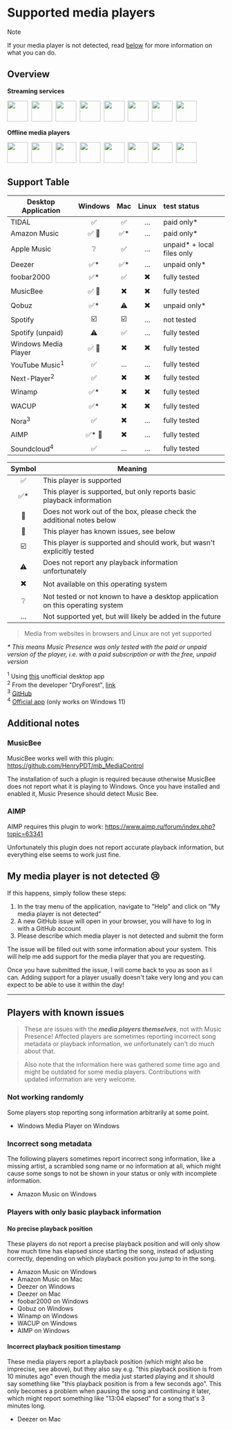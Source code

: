 # Supported media players

> [!NOTE]
> If your media player is not detected,
read [below](#my-media-player-is-not-detected-)
for more information on what you can do.

## Overview

**Streaming services**

<span><a href="https://tidal.com"><img title="TIDAL" alt="" height="48" src="https://live.musicpresence.app/v2/tidal.ico"></a></span>&nbsp;
<span><a href="https://www.qobuz.com"><img title="Qobuz" alt="" height="48" src="https://live.musicpresence.app/v2/qobuz.ico"></a></span>&nbsp;
<span><a href="https://spotify.com"><img title="Spotify" alt="" height="48" src="https://live.musicpresence.app/v2/spotify.ico"></a></span>&nbsp;
<span><a href="https://www.deezer.com"><img title="Deezer" alt="" height="48" src="https://live.musicpresence.app/v2/deezer.ico"></a></span>&nbsp;
<span><a href="https://www.amazon.com/music"><img title="Amazon Music" alt="" height="48" src="https://live.musicpresence.app/v2/amazon-music.ico"></a></span>&nbsp;
<span><a href="https://music.apple.com"><img title="Apple Music" alt="" height="48" src="https://live.musicpresence.app/v2/apple-music.ico"></a></span>&nbsp;
<span><a href="https://th-ch.github.io/youtube-music/"><img title="YouTube Music (Unofficial Desktop)" alt="" height="48" src="https://live.musicpresence.app/v2/youtube-music.ico"></a></span>&nbsp;
<span><a href="https://apps.microsoft.com/detail/9nvjbt29b36l"><img title="SoundCloud" alt="" height="48" src="https://live.musicpresence.app/v2/soundcloud.ico"></a></span>&nbsp;

**Offline media players**

<span><a href="https://www.foobar2000.org"><img title="foobar2000" alt="" height="48" src="https://live.musicpresence.app/v2/foobar2000.ico"></a></span>&nbsp;
<span><a href="https://www.getmusicbee.com"><img title="MusicBee" alt="" height="48" src="https://live.musicpresence.app/v2/musicbee.ico"></a></span>&nbsp;
<span><a href="https://en.wikipedia.org/wiki/Windows_Media_Player_(2022)"><img title="Windows Media Player" alt="" height="48" src="https://live.musicpresence.app/v2/windows-media-player.ico"></a></span>&nbsp;
<span><a href="https://apps.microsoft.com/detail/9nblggh67n4f"><img title="Next-Player (DryForest)" alt="" height="48" src="https://live.musicpresence.app/v2/next-player.ico"></a></span>&nbsp;
<span><a href="https://winamp.com/"><img title="Winamp" alt="" height="48" src="https://live.musicpresence.app/v2/winamp.ico"></a></span>&nbsp;
<span><a href="https://getwacup.com/"><img title="WACUP" alt="" height="48" src="https://live.musicpresence.app/v2/wacup.ico"></a></span>&nbsp;
<span><a href="https://github.com/Sandakan/Nora"><img title="Nora Music" alt="" height="48" src="https://live.musicpresence.app/v2/nora.ico"></a></span>&nbsp;
<span><a href="https://www.aimp.ru"><img title="AIMP" alt="" height="48" src="https://live.musicpresence.app/v2/aimp.ico"></a></span>&nbsp;

## Support Table

| Desktop Application       |                   Windows                   |           Mac            |          Linux           | test status                |
|---------------------------|:-------------------------------------------:|:------------------------:|:------------------------:|:---------------------------|
| TIDAL                     |             :white_check_mark:              |    :white_check_mark:    |           ...            | paid only*                 |
| Amazon Music              | :white_check_mark: :face_with_head_bandage: |   :white_check_mark:*    |           ...            | paid only*                 |
| Apple Music               |               :grey_question:               |    :white_check_mark:    |           ...            | unpaid* + local files only |
| Deezer                    |             :white_check_mark:*             |   :white_check_mark:*    |           ...            | unpaid only*               |
| foobar2000                |             :white_check_mark:*             |    :white_check_mark:    | :heavy_multiplication_x: | fully tested               |
| MusicBee                  |         :white_check_mark: :pencil:         | :heavy_multiplication_x: | :heavy_multiplication_x: | fully tested               |
| Qobuz                     |             :white_check_mark:*             |        :warning:         | :heavy_multiplication_x: | unpaid only*               |
| Spotify                   |           :ballot_box_with_check:           | :ballot_box_with_check:  |           ...            | not tested                 |
| Spotify (unpaid)          |                  :warning:                  |    :white_check_mark:    |           ...            | fully tested               |
| Windows Media Player      | :white_check_mark: :face_with_head_bandage: | :heavy_multiplication_x: | :heavy_multiplication_x: | fully tested               |
| YouTube Music<sup>1</sup> |             :white_check_mark:              |           ...            |           ...            | fully tested               |
| Next-Player<sup>2</sup>   |             :white_check_mark:              | :heavy_multiplication_x: | :heavy_multiplication_x: | fully tested               |
| Winamp                    |             :white_check_mark:*             | :heavy_multiplication_x: | :heavy_multiplication_x: | fully tested               |
| WACUP                     |             :white_check_mark:*             | :heavy_multiplication_x: | :heavy_multiplication_x: | fully tested               |
| Nora<sup>3</sup>          |             :white_check_mark:              | :heavy_multiplication_x: |           ...            | fully tested               |
| AIMP                      |        :white_check_mark:* :pencil:         | :heavy_multiplication_x: |           ...            | fully tested               |
| Soundcloud<sup>4</sup>    |             :white_check_mark:              |           ...            |           ...            | fully tested               |

|          Symbol          | Meaning                                                                        |
|:------------------------:|--------------------------------------------------------------------------------|
|    :white_check_mark:    | This player is supported                                                       |
|   :white_check_mark:*    | This player is supported, but only reports basic playback information          |
|         :pencil:         | Does not work out of the box, please check the additional notes below          |
| :face_with_head_bandage: | This player has known issues, see below                                        |
| :ballot_box_with_check:  | This player is supported and should work, but wasn't explicitly tested         |
|        :warning:         | Does not report any playback information unfortunately                         |
| :heavy_multiplication_x: | Not available on this operating system                                         |
|     :grey_question:      | Not tested or not known to have a desktop application on this operating system |
|           ...            | Not supported yet, but will likely be added in the future                      |

> Media from websites in browsers and Linux are not yet supported

*\* This means Music Presence was only tested
with the paid or unpaid version of the player,
i.e. with a paid subscription or with the free, unpaid version*

<sup>1</sup> Using [this](https://github.com/th-ch/youtube-music) unofficial desktop app  
<sup>2</sup> From the developer "DryForest", [link](https://apps.microsoft.com/detail/9nblggh67n4f)  
<sup>3</sup> [GitHub](https://github.com/Sandakan/Nora)  
<sup>4</sup> [Official app](https://apps.microsoft.com/detail/9nvjbt29b36l) (only works on Windows 11)

## Additional notes

### MusicBee

MusicBee works well with this plugin:
https://github.com/HenryPDT/mb_MediaControl

The installation of such a plugin is required
because otherwise MusicBee does not report what it is playing to Windows.
Once you have installed and enabled it, Music Presence should detect Music Bee.

### AIMP

AIMP requires this plugin to work:
https://www.aimp.ru/forum/index.php?topic=63341

Unfortunately this plugin does not report accurate playback information,
but everything else seems to work just fine.

## My media player is not detected 😢

If this happens, simply follow these steps:

1. In the tray menu of the application,
   navigate to "Help" and click on "My media player is not detected"
2. A new GitHub issue will open in your browser,
   you will have to log in with a GitHub account
3. Please describe which media player is not detected and submit the form

The issue will be filled out with some information about your system.
This will help me add support for the media player that you are requesting.

Once you have submitted the issue, I will come back to you as soon as I can.
Adding support for a player usually doesn't take very long
and you can expect to be able to use it within the day!

---

## Players with known issues

> These are issues with the ***media players themselves***,
> not with Music Presence!
> Affected players are sometimes reporting
> incorrect song metadata or playback information,
> we unfortunately can't do much about that.

> Also note that the information here was gathered some time ago
> and might be outdated for some media players.
> Contributions with updated information are very welcome.

### Not working randomly

Some players stop reporting song information arbitrarily at some point.

- Windows Media Player on Windows

### Incorrect song metadata

The following players sometimes report incorrect song information,
like a missing artist, a scrambled song name or no information at all,
which might cause some songs to not be shown in your status
or only with incomplete information.

- Amazon Music on Windows

### Players with only basic playback information

#### No precise playback position

These players do not report a precise playback position
and will only show how much time has elapsed since starting the song,
instead of adjusting correctly,
depending on which playback position you jump to in the song.

- Amazon Music on Windows
- Amazon Music on Mac
- Deezer on Windows
- Deezer on Mac
- foobar2000 on Windows
- Qobuz on Windows
- Winamp on Windows
- WACUP on Windows
- AIMP on Windows

#### Incorrect playback position timestamp

These media players report a playback position
(which might also be imprecise, see above),
but they also say e.g. "this playback position is from 10 minutes ago"
even though the media just started playing and it should say something like
"this playback position is from a few seconds ago".
This only becomes a problem when pausing the song and continuing it later,
which might report something like "13:04 elapsed"
for a song that's 3 minutes long.

- Deezer on Mac
